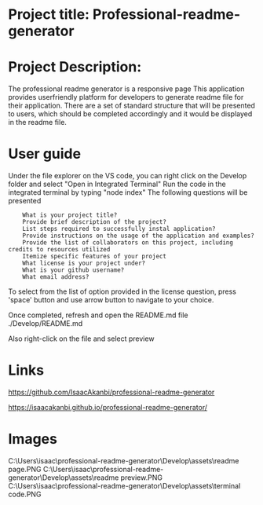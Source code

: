 # Project title: Professional-readme-generator

# Project Description: 
The professional readme generator is a responsive page 
This application provides userfriendly platform for developers to generate readme file for their application. There are a set of standard structure that will be presented to users, which should be completed accordingly and it would be displayed in the readme file.

# User guide
Under the file explorer on the VS code, you can right click on the Develop folder and select "Open in Integrated Terminal"
Run the code in the integrated terminal by typing "node index"
The following questions will be presented

        What is your project title?
        Provide brief description of the project?
        List steps required to successfully instal application?
        Provide instructions on the usage of the application and examples?
        Provide the list of collaborators on this project, including credits to resources utilized
        Itemize specific features of your project
        What license is your project under?
        What is your github username?
        What email address?
To select from the list of option provided in the license question, press 'space' button and use arrow button to navigate to your choice. 

Once completed, refresh and open the README.md file ./Develop/README.md  

Also right-click on the file and select preview

# Links 
https://github.com/IsaacAkanbi/professional-readme-generator

https://isaacakanbi.github.io/professional-readme-generator/ 

# Images
C:\Users\isaac\professional-readme-generator\Develop\assets\readme page.PNG
C:\Users\isaac\professional-readme-generator\Develop\assets\readme preview.PNG
C:\Users\isaac\professional-readme-generator\Develop\assets\terminal code.PNG 


